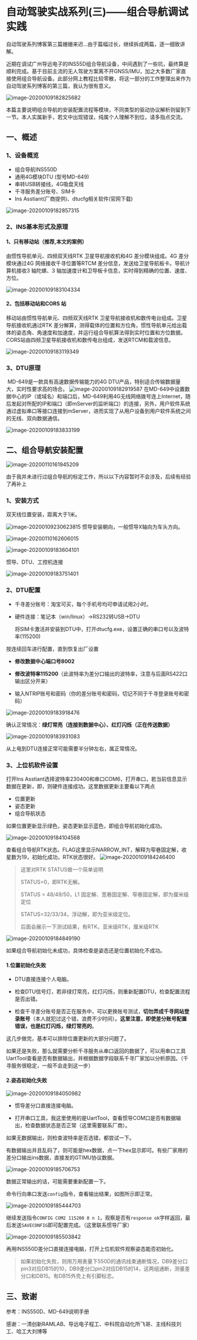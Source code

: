 # 自动驾驶实战系列(三)——组合导航调试实践

自动驾驶系列博客第三篇姗姗来迟...由于篇幅过长，继续拆成两篇，逐一细致讲解。

​	近期在调试广州导远电子的INS55D组合导航设备，中间遇到了一些坑，最终算是顺利完成。基于目前主流的无人驾驶方案离不开GNSS/IMU，加之大多数厂家直接使用组合导航设备。此部分网上教程比较零散，将这一部分的工作整理出来作为自动驾驶系列博客的第三篇，我认为很有意义。

![image-20200109182825682](35nmea/image-20200109182825682.png)

​	本篇主要说明组合导航的安装配置流程等模块，不同类型的驱动协议解析则留到下一节。本人实属新手，若文中出现错误，纯属个人理解不到位，请多指点交流。

<!--more -->

## 一、概述

### 1、设备概览

- 组合导航INS550D
- 通用4G模块DTU (型号MD-649)
- 串转USB转接线，4G吸盘天线
- 千寻服务差分账号、SIM卡
- Ins Asstiant(厂商提供)、dtucfg相关软件(官网下载)

![image-20200109182857315](35nmea/image-20200109182857315.png)

### 2、INS基本形式及原理

#### 1、只有移动站（推荐,本文的案例）

由惯性导航单元、四频双天线RTK 卫星导航接收机和4G 差分模块组成。4G 差分模块通过4G 网络接收千寻位置等RTCM 差分信息，发送给卫星导航板卡。导航计算机接收3 轴陀螺、3 轴加速度计和卫导板卡信息，实时得到精确的位置、速度、方位。

![image-20200109183104334](35nmea/image-20200109183104334.png)

#### 2、包括移动站和CORS 站

移动站由惯性导航单元、四频双天线RTK 卫星导航接收机和数传电台组成。卫星导航接收机通过RTK 差分解算，测得载体的位置和方位角，惯性导航单元给出载体的姿态角、角速度和加速度，并运行组合导航算法得到实时位置和方位数据。CORS站由四频卫星导航接收机和数传电台组成，发送RTCM和载波信息。

![image-20200109183119349](35nmea/image-20200109183119349.png)

### 3、DTU原理

​	MD-649是一款具有高速数据传输能力的4G DTU产品，特别适合传输数据量大，实时性要求高的场合。
![image-20200109182919587](35nmea/image-20200109182919587.png)
​	在MD-649中设置数据中心的IP（或域名）和端口后，MD-649利用4G无线网络拨号连上Internet，随后发起对所配的IP和端口（即mServer的监听端口）的连接，另外，用户软件系统通过虚拟串口等接口连接到mServer，进而实现了从用户设备到用户软件系统之间的无线、双向数据通信。

![image-20200109183833199](35nmea/image-20200109183833199.png)

## 二、组合导航安装配置

![image-20200110161945209](35nmea/image-20200110161945209.png)

由于我并未进行过组合导航的标定工作，所以以下内容暂时不会涉及，后续有经验了再补上

### 1、安装方式

双天线位置安装，距离大于1米。

![image-20200109230623815](35nmea/image-20200109230623815.png)
惯导安装朝向，一般惯导X轴向为车头方向。

![image-20200110162606015](35nmea/image-20200110162606015.png)

![image-20200109183604101](35nmea/image-20200109183604101.png)

惯导、DTU、工控机连接

![image-20200109183751401](35nmea/image-20200109183751401.png)

### 2、DTU配置

- 千寻差分账号：淘宝可买，每个手机号均可申请试用2小时。

- 硬件连接：笔记本（win/linux）->RS232转USB->DTU

  将SIM卡激活并安装到DTU中，打开dtucfg.exe，设置正确的串口号以及波特率(115200)

按连续回车进行配置，直到恢复出厂设置

- **修改数据中心端口号8002**

- **修改波特率115200**（此波特率为差分口输出的波特率，注意与后面RS422口输出区分开来）

- 输入NTRIP账号和密码（你的差分账号和密码，切记不同于千寻登录账号和密码）

![image-20200109183918476](35nmea/image-20200109183918476.png)

确认正常情况：**绿灯常亮（连接到数据中心）、红灯闪烁（正在传送数据）**

![image-20200109183931083](35nmea/image-20200109183931083.png)

从上电到DTU连接正常可能需要半分钟左右，属正常情况。

### 3、上位机软件设置

打开Ins Asstiant选择波特率230400和串口COM6，打开串口，若当前信息显示数据在更新，即，则硬件连接成功。这里数据更新主要看以下两点

- 位置更新
- 姿态更新
- 组合导航状态

如果位置更新显示绿色，姿态更新显示蓝色，即组合导航初始化成功。

![image-20200109184104568](35nmea/image-20200109184104568.png)

查看组合导航RTK状态。FLAG这里显示NARROW_INT，解释为窄巷固定解，收星数为19，初始化成功，RTK状态很好。
![image-20200109184246400](35nmea/image-20200109184246400.png)

>   这里对RTK STATUS做一个简单说明
>
>   STATUS=0，即RTK无解。
>
>   STATUS = 48/49/50，L1 固定解、宽巷固定解、窄巷固定解，即为厘米级定位
>
>   STATUS=32/33/34，浮动解，即为亚米级定位。
>
>   后面会展示一下测试结果，有RTK，亚米级RTK，厘米级RTK

![image-20200109184849190](35nmea/image-20200109184849190.png)

如果组合导航初始化未成功，具体检查是姿态还是位置初始化不成功。

#### 1.位置初始化失败

- DTU直接连接个人电脑。

- 检查DTU信号灯，若非绿灯常亮，红灯闪烁，则重新配置DTU，检查配置流程是否出错。

- 检查千寻差分账号是否正在服务中，可以更换账号测试，**切勿弄成千寻网站登录账号**（本人就犯过这个错，浪费不少时间）。**这里注意，即使差分账号配置错误，也是红灯闪烁，绿灯常亮的**。

这几步做完，基本可以排除位置更新的大部分问题了。

​	如果还是失败，那么就需要分析千寻服务从串口返回的数据了，可以用串口工具UartTool查看是否有数据输出，并根据数据字段联系千寻厂家加以分析原因。（千寻服务很稳定，一般不会走到这一步）

#### 2.姿态初始化失败

![image-20200109184050982](35nmea/image-20200109184050982.png)

- 惯导差分口直接连接电脑。

- 打开串口工具，我这里使用的是UartTool，查看惯导COM口是否有数据输出，检查数据状态是否正常（这里需要联系厂商）。

如果无数据输出，则检查波特率是否选错，都尝试一下。

有数据输出并且乱码了，则可能是hex数据，点一下hex显示即可。有些厂家用的差分口输出ins数据，直接发的GTIMU协议数据。

![image-20200109185706753](35nmea/image-20200109185706753.png)

数据正常输出的话，可能需要重新配置一下。

命令行向串口发送`config`指令，查看输出结果，如图所示即正常。

![image-20200109185444703](35nmea/image-20200109185444703.png)

继续发送指令`CONFIG COM2 115200 8 n 1`，观察是否有`response ok`字样返回，最后发送`SAVECONFIG`即可配置完成。（这里联系惯导厂家）

![image-20200109185503842](35nmea/image-20200109185503842.png)

再用INS550D差分口直接连接电脑，打开上位机软件观察姿态能否初始化。

> 如果初始化失败，则用万用表量下550D的通讯线束通断情况，DB9差分口pin3对应DB15的10，DB9差分口pin2对应DB15的14，这两组通断，测量差分口和DB15。有DB15外壳上有引脚标志。



## 三、致谢

参考：INS550D、MD-649说明手册

感谢：一清创新RAMLAB、导远电子程工、中科院自动化所飞哥、主线科技刘工、哈工大刘博等